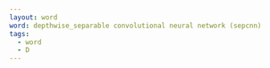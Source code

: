 ```yaml
---
layout: word
word: depthwise_separable convolutional neural network (sepcnn)
tags:
  - word
  - D
---
```

    